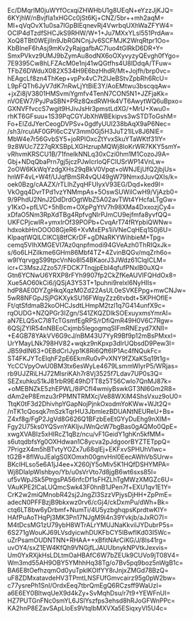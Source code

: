 Ec/DMqrlM0juWYfOcxqiZHWHbU1g8UEqN+eYzzJjKJQ=
6KYjhW/nBvjfIa1xHGCc0jSt6Kj+CNZ/5br++mh2aqM=
MI+qVqOvX1u0sa7IGpBlEqnevRj4VwrbqUXhWaZFYW4=
OClP4dTzdfSHCJkS9RHW/W+1+Ju7MXxYLsl551PrdAw=
XoQ8TBt0WEjIIn9JbRGNCnjJv6SCFMJK2WrqRtpr1Oo=
KbBlneF6hAsj9mKv2yRajgafbAC7luo4tGlRkD6DR+Y=
SmxPVkvz9UMJ9bZymAu8odNX6oOXyvyzyQEvgh0fYgo=
7E9395Cw8hLFZAcM0e1nj41wQGtfhs4U8IDdqA/TFuw=
TFbZ6DWduX082X534H9E6bzHhdR/Mt+Jojfh/brp0vc=
hEAgcLf8zn4ThKep+vpPx4vC7t2IJeBStvZpbRh6RcU=
L9pFQTh6JyV7dK7nRwLjYtBiE3Y/AoEMtwu3bscqqAw=
+jxZi8jV3801HMSvmiYgmfv4TenN7CON5N1+JZFjaKk=
nVOEW7/PyJPaSBN+PRz8QxdRWHk4VT6AwytWQ6uBpxo=
GXNVFfvccS7wgit9HJivJsHr3pmstLdXG/+MrU+Xwu0=
rhKT6GFsuu+1S39PqCGYJbXhWBEkipvs3wSTDToGshM=
Fo+ElZdJYerCeogDVPSv+0gdfyUUl238bAqX9aP6Nec=
/sh3/rcuIAF0GPI6cC2V3mm0Gj5H3JuT21ILv8J6NlE=
MbW4e7r56GvbSY5+joRPlOxcZtYvxSkuYTaWKtf31lY=
9z8WUc7Z27qRXSBpLXGHzrupMQWj8IoKrWR7KKY5smY=
vRhvmKRSCU1B/71fneIkNNLq30xCzi0hm1M1CozoJ9A=
Gbj+NDqQbaPrn7gj5jczPJwIcrloQFClUSrWP14VnLw=
2oOW6KkWqYzdgXHs29qBkV0Vpqt+oWNJEjUfQ2jbjUs=
hnWF4vL+W4f/UJqfBmSR4vQU49gW79NmxdJuvQXIs/k=
oek0Bzg/cAAZX/rTLlhZyqHFUIyxV93EG/Dqd+ked9I=
VkOgq4DvrTPd1vzYNMmpAs+5OswSUWilCwH9/VjAzb0=
9/9PhdU2NnJ2DdDrdOgtWbZ5A02avTWt4YHcfaLTgGw=
y1KxO+pfLVC+5hBcm+OXpPgYtV7h98XMa4DxxozjCy4=
xDfaO5Nm3RpXdTBg4RpfvgNlrPJmCU9ejfmfa8yvfQQ=
UKFCPjcwIR+ymxIrOf39POPb+CvqArT74fRYpbiQWNw=
hdxokbHnOOO08GjeR6+XvMxEPs1iiVNeCqHEq1S0j6U=
KlpaqtWQlLCIKClj8tfCKrDF+gDNaRKYWihbieM+Tpg=
cemq5VIhXMGEVI7Az0qnpfmodi94GVeAzh0ThRIQxJk=
s/6o6LHZilkme6GHm86Mbf4TZ+4ZvinBQGv/mqZrh6o=
w9IYqrvggS99tpcVnNo8I54BKaorJ3JWdz61ClqICLM=
icr+C3MszJZzo57/FDCK7TnqjpEbI4qfufPNxIB0uXQ=
Gtn6YCNwU6YRXP8rFYh9907fp2CkZfKeAUVIFQHdOx8=
Xue5AO60kCi6/jQSjA3Y53T+1puhni9relxl6NyHIIs=
hdP8AE0DYZgHkqXqzM0Zd22AsUL0eSVKEPpg+mwCNJw=
5wR8NFGpJSjPGKXykSU16FWqyZzz6tvbdt+5KPHOflE=
Ft/qtSfdmaB2koOHCJsdtLHmpM2tzl1q7G414unfX9c=
rqOUDG+NZQPGr3IZgn/S41ZKQZDlkSOExuyxmsYmrAI=
aN7ELQ5xC7l8TcTGsmfEgRPS/rDfiQmR49H0V6C7Rgw=
6QSjZYIR54nNBEoCxjmb5legogmqSIFmRNEzyd7XNlI=
+E4GB78YAkVV6G9cJ/nBM43U7YyR9Bf9p12mBsPMxxI=
UrYMayLNk798HV82+wqkz9nKpxp3dIrUQbsdD9Pew3I=
JB59dIN63+0EBdCrlJyp1K8Ri6Qft6IP1Ac4fNQukFc=
ST4FKJYTcElqhF2pE6EkmRu0vPvXNY9fZXaKSq19t1g=
YcCCVpyOwU0BM3tx6esWyLe4679LsmmWlyrP5/WRjas=
rb9UJZRiLHJ72MlsriKAh7r8Vj3525f7Ldav7UP0s3Q=
SEZxuhkuS1kJ81rbR9E49hDTT8z5T56Cwlo7QnMJ87k=
+oMEBNZkE5zhEPWL/8iPCfI4wmiyBswkGT3Nl6Gm2R8=
dAm2eP8Emzu3rPPMNTRMXcjVe88WXiM4ShsVxuz9oU0=
TtqK0tF3d2DhivhpYGapNojPjnkOxodmYoKWw+WJt2Q=
/nTK1cQosqk7mSzkTqrHU3JbmlezBDUANtNEUReU+Bs=
Z4xf8g/FgP2JgVd8G626Q1BFzbEeEtGYyDuEhg9nXIM=
Fgy2U75ks0YQSvnYAKIjvJWnQcW7bgBas0gAQMo0QpE=
xwgXVABIz5xHIRcZ1qBz/ncu/vF1GeidY1ghKn5kfMM=
s6utqdbfsYg0OXHdwan1C8ycva2pJdgoorBYZTETppQ=
7PrigzX4m5hBTvtyYOZx7u68qlEj+EKFxvSPHUhVIwc=
tG2B+8flWuJEalgS0XOmxh00gnvHnl0EecAWhVbSUrw=
BKcIHLso5e6A1jJ4ee+X260jY5oMlv5K1HQfDSHYMPA=
Wj8DlaIpWlshbyo/Yb/u0sVrVto7d8jgB6wt6sxs85I=
uf5vWpJSk5PtrgsPA56nfcDf1sFHZLhTgMWzXMGZc6U=
VAuKPE2lCaLUQmcSwk43F0hnB1JPen7f+EXU1qv1E1Y=
CrK2w2miQMnobR42sj2JngZl3SzzVPjysDjHH+ZpPmE=
adecN0PFFBzjB9bkxwz0rv6/cGj4/ckDxmPu/dWh+Bk=
ctq6LT8bw6yDrbmf+NumTi/4U5yzbghqpsKprdtwKIY=
HAfPuAoTHqPj3MK3Pn17NJgM9i4n39Yvkjb/aJxRO7I=
M4tDcsMG1zU79ybH8WTrALrYMUJNaKkvilJYDubrP5s=
6S271gWouKJ69LVsdyicwhDUKFbCY5IBwfIKd03I5Wc=
uZrPsamOUDNTNN+RHAA++xBfitNArCiKG/J/8ls41rg=
uvOY4/sxZ1EW4KfQh9VNGjfLJAUUbnykNPVtkJexvis=
Um0YxRXjkHsLDLtmOaHBAfC6W7bZEUk9CUVo9jT08V4=
Wm3md55AH9OBY5YMhhHq38Tg/o7Bv5pq9boz5nWgB1c=
BA6E8tOefhzqmOd0yuTpklKOIfYY8rJnjxZMGd78BzQ=
uF8ZDMxatavdeHV3TPmtLNSFUfGmvcairz95g0pW2bw=
c77ysrePh1SnI/OrdxEeq7tbrQmEgQ6RCzsff9WaUzI=
a6E6EY0BltwqUeX9d4kZy+SvMqhDsu/r7t9+YEWFnUI=
HZ7PUTGnFNc0smYL6JSlYszfps3ehsd8hRJoGFWnPPc=
KA2hnP8EZavSApLloEs9VtqIbMXVXa5ESiqxyVl5U4c=
